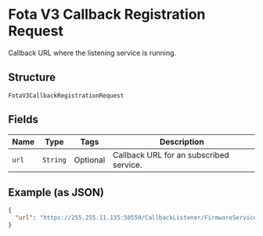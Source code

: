 
# Fota V3 Callback Registration Request

Callback URL where the listening service is running.

## Structure

`FotaV3CallbackRegistrationRequest`

## Fields

| Name | Type | Tags | Description |
|  --- | --- | --- | --- |
| `url` | `String` | Optional | Callback URL for an subscribed service. |

## Example (as JSON)

```json
{
  "url": "https://255.255.11.135:50559/CallbackListener/FirmwareServiceMessages.asmx"
}
```

